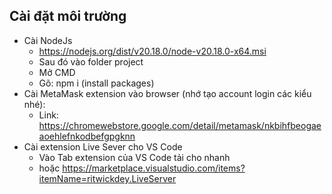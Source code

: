 ## Cài đặt môi trường
 - Cài NodeJs
	 - https://nodejs.org/dist/v20.18.0/node-v20.18.0-x64.msi
     - Sau đó vào folder project
     - Mở CMD
     - Gõ: npm i (install packages)
 - Cài MetaMask extension vào browser (nhớ tạo account login các kiểu
   nhé):
	 - Link: https://chromewebstore.google.com/detail/metamask/nkbihfbeogaeaoehlefnkodbefgpgknn
 - Cài extension Live Sever cho VS Code
	 - Vào Tab extension của VS Code tải cho nhanh
	 - hoặc https://marketplace.visualstudio.com/items?itemName=ritwickdey.LiveServer